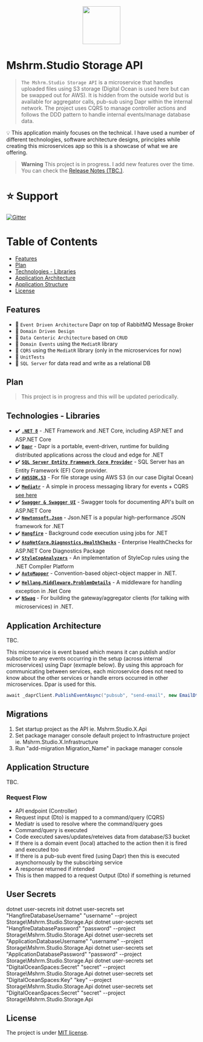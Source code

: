 
<center>
    <img width=100px; height=100px; src="https://github.com/mshrm-studio/mshrm-studio-api/assets/7746153/27332cff-48d9-4c8f-93a1-928bfdd4dfc7">
</center>

# Mshrm.Studio Storage API

> `The Mshrm.Studio Storage API` is a microservice that handles uploaded files using S3 storage (Digital Ocean is used here but can be swapped out for AWS). It is hidden from the outside world but is available for aggregator calls, pub-sub using Dapr within the internal network. The project uses CQRS to manage controller actions and follows the DDD pattern to handle internal events/manage database data.

💡 This application mainly focuses on the technical. I have used a number of different technologies, software architecture designs, principles while creating this microservices app so this is a showcase of what we are offering. 

> **Warning**
> This project is in progress. I add new features over the time. You can check the [Release Notes (TBC.)](TBC.).

# ⭐ Support

[![Gitter](https://img.shields.io/static/v1?style=for-the-badge&message=Mshrm%20Studio%20Gitter&color=222222&logo=Gitter&logoColor=FFAE33&label=)](https://app.gitter.im/#/room/#mshrmstudio:gitter.im)

# Table of Contents

- [Features](#features)
- [Plan](#plan)
- [Technologies - Libraries](#technologies---libraries)
- [Application Architecture](#application-architecture)
- [Application Structure](#application-structure)
- [License](#license)

## Features

- 🔩 `Event Driven Architecture` Dapr on top of RabbitMQ Message Broker
- 🔩 `Domain Driven Design`
- 🔩 `Data Centeric Architecture` based on `CRUD`
- 🔩 `Domain Events` using the `MediatR` library
- 🔩 `CQRS` using the `MediatR` library (only in the microservices for now)
- 🔩 `UnitTests`
- 🔩 `SQL Server` for data read and write as a relational DB

## Plan

> This project is in progress and this will be updated periodically.

## Technologies - Libraries

- ✔️ **[`.NET 8`](https://dotnet.microsoft.com/download)** - .NET Framework and .NET Core, including ASP.NET and ASP.NET Core
- ✔️ **[`Dapr`](https://github.com/dapr)** - Dapr is a portable, event-driven, runtime for building distributed applications across the cloud and edge for .NET
- ✔️ **[`SQL Server Entity Framework Core Provider`](https://learn.microsoft.com/en-us/ef/core/providers/sql-server/?tabs=dotnet-core-cli)** - SQL Server has an Entity Framework (EF) Core provider.
- ✔️ **[`AWSSDK.S3`]([https://learn.microsoft.com/en-us/ef/core/providers/sql-server/?tabs=dotnet-core-cli](https://github.com/aws/aws-sdk-net))** - For file storage using AWS S3 (in our case Digital Ocean)
- ✔️ **[`Mediatr`](https://github.com/jbogard/MediatR)** - A simple in process messaging library for events + CQRS [see here](https://learn.microsoft.com/en-us/dotnet/architecture/microservices/microservice-ddd-cqrs-patterns/microservice-application-layer-implementation-web-api)
- ✔️ **[`Swagger & Swagger UI`](https://github.com/domaindrivendev/Swashbuckle.AspNetCore)** - Swagger tools for documenting API's built on ASP.NET Core
- ✔️ **[`Newtonsoft.Json`](https://github.com/JamesNK/Newtonsoft.Json)** - Json.NET is a popular high-performance JSON framework for .NET
- ✔️ **[`Hangfire`](https://github.com/HangfireIO/Hangfire)** - Background code execution using jobs for .NET
- ✔️ **[`AspNetCore.Diagnostics.HealthChecks`](https://github.com/Xabaril/AspNetCore.Diagnostics.HealthChecks)** - Enterprise HealthChecks for ASP.NET Core Diagnostics Package
- ✔️ **[`StyleCopAnalyzers`](https://github.com/DotNetAnalyzers/StyleCopAnalyzers)** - An implementation of StyleCop rules using the .NET Compiler Platform
- ✔️ **[`AutoMapper`](https://github.com/AutoMapper/AutoMapper)** - Convention-based object-object mapper in .NET.
- ✔️ **[`Hellang.Middleware.ProblemDetails`](https://github.com/khellang/Middleware/tree/master/src/ProblemDetails)** - A middleware for handling exception in .Net Core
- ✔️ **[`NSwag`](https://github.com/RicoSuter/NSwag)** - For building the gateway/aggregator clients (for talking with microservices) in .NET.

## Application Architecture

TBC.

This microservice is event based which means it can publish and/or subscribe to any events occurring in the setup (across internal microservices) using Dapr (exmaple below). By using this approach for communicating between services, each microservice does not need to know about the other services or handle errors occurred in other microservices. Dpar is used for this.

```csharp
await _daprClient.PublishEventAsync("pubsub", "send-email", new EmailDto() { EmailType = EmailType.PasswordReset, Link = "", ToEmailAddress = "test" }, cancellationToken);
```

## Migrations

1. Set startup project as the API ie. Mshrm.Studio.X.Api
2. Set package manager console default project to Infrastructure project ie. Mshrm.Studio.X.Infrastructure
3. Run "add-migration Migration_Name" in package manager console

## Application Structure

TBC.

### Request Flow

- API endpoint (Controller)
- Request input (Dto) is mapped to a command/query (CQRS)
- Mediatr is used to resolve where the command/query goes
- Command/query is executed
- Code executed saves/updates/reteives data from database/S3 bucket
- If there is a domain event (local) attached to the action then it is fired and executed too
- If there is a pub-sub event fired (using Dapr) then this is executed asynchornously by the subscirbing service
- A response returned if intended
- This is then mapped to a request Output (Dto) if something is returned


## User Secrets

dotnet user-secrets init
dotnet user-secrets set "HangfireDatabaseUsername" "username" --project Storage\Mshrm.Studio.Storage.Api
dotnet user-secrets set "HangfireDatabasePassword" "password" --project Storage\Mshrm.Studio.Storage.Api
dotnet user-secrets set "ApplicationDatabaseUsername" "username" --project Storage\Mshrm.Studio.Storage.Api
dotnet user-secrets set "ApplicationDatabasePassword" "password" --project Storage\Mshrm.Studio.Storage.Api
dotnet user-secrets set "DigitalOceanSpaces:Secret" "secret" --project Storage\Mshrm.Studio.Storage.Api
dotnet user-secrets set "DigitalOceanSpaces:Key" "key" --project Storage\Mshrm.Studio.Storage.Api
dotnet user-secrets set "DigitalOceanSpaces:Secret" "secret" --project Storage\Mshrm.Studio.Storage.Api

## License

The project is under [MIT license](https://github.com/mshrm-studio/mshrm-studio-api/blob/main/LICENSE).
